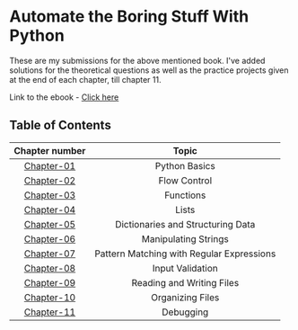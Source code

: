 # Automate the Boring Stuff With Python

These are my submissions for the above mentioned book. I've added solutions for the theoretical questions as well as the practice projects given at the end of each chapter, till chapter 11.

Link to the ebook - [Click here](https://automatetheboringstuff.com/)

## Table of Contents

| Chapter number | Topic |
| :-:            | :-:         | 
| [Chapter-01](https://github.com/KshitijThareja/automatetheboringstuff-python/tree/main/Chapter-01)   | Python Basics | 
| [Chapter-02](https://github.com/KshitijThareja/automatetheboringstuff-python/tree/main/Chapter-02)   | Flow Control |
| [Chapter-03](https://github.com/KshitijThareja/automatetheboringstuff-python/tree/main/Chapter-03)   | Functions |
| [Chapter-04](https://github.com/KshitijThareja/automatetheboringstuff-python/tree/main/Chapter-04)  | Lists | 
| [Chapter-05](https://github.com/KshitijThareja/automatetheboringstuff-python/tree/main/Chapter-05)   | Dictionaries and Structuring Data |
| [Chapter-06](https://github.com/KshitijThareja/automatetheboringstuff-python/tree/main/Chapter-06)   | Manipulating Strings |
| [Chapter-07](https://github.com/KshitijThareja/automatetheboringstuff-python/tree/main/Chapter-07)   | Pattern Matching with Regular Expressions |
| [Chapter-08](https://github.com/KshitijThareja/automatetheboringstuff-python/tree/main/Chapter-08)   | Input Validation |
| [Chapter-09](https://github.com/KshitijThareja/automatetheboringstuff-python/tree/main/Chapter-09)   | Reading and Writing Files |
| [Chapter-10](https://github.com/KshitijThareja/automatetheboringstuff-python/tree/main/Chapter-10)   | Organizing Files |
| [Chapter-11](https://github.com/KshitijThareja/automatetheboringstuff-python/tree/main/Chapter-11)   | Debugging |


